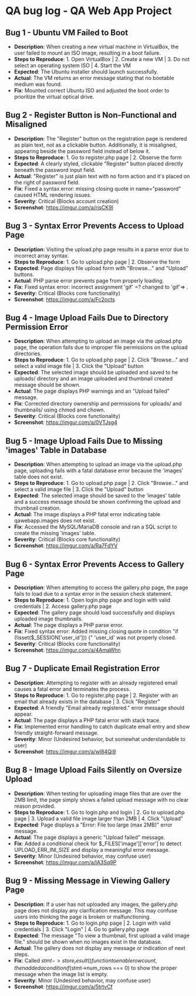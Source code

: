  # QA bug log - QA Web App Project

## Bug 1 - Ubuntu VM Failed to Boot
- **Description**: When creating a new virtual machine in VirtualBox, the user failed to mount an ISO image, resulting in a boot failure.
- **Steps to Reproduce**: 1. Open VirtualBox | 2. Create a new VM | 3. Do not select an operating system ISO | 4. Start the VM
- **Expected**: The Ubuntu installer should launch successfully.
- **Actual**: The VM returns an error message stating that no bootable medium was found.
- **Fix**: Mounted correct Ubuntu ISO and adjusted the boot order to prioritize the virtual optical drive.

## Bug 2 - Register Button is Non-Functional and Misaligned
- **Description**: The "Register" button on the registration page is rendered as plain text, not as a clickable button. Additionally, it is misaligned, appearing beside the password field instead of below it.
- **Steps to Reproduce**: 1. Go to register.php page | 2. Observe the form
- **Expected**: A clearly styled, clickable "Register" button placed directly beneath the password input field.
- **Actual**: "Register" is just plain text with no form action and it's placed on the right of password field. 
- **Fix**: Fixed a syntax error: missing closing quote in name="password" caused HTML rendering issues.
- **Severity**: Critical (Blocks account creation)
- **Screenshot**: https://imgur.com/a/rjsCK9l

## Bug 3 - Syntax Error Prevents Access to Upload Page
- **Description**: Visiting the upload.php page results in a parse error due to incorrect array syntax.
- **Steps to Reproduce**: 1. Go to upload.php page | 2. Observe the form
- **Expected**: Page displays file upload form with "Browse..." and "Upload" buttons.
- **Actual**: PHP parse error prevents page from properly loading.
- **Fix**: Fixed syntax error: incorrect assignment 'gif' =? changed to 'gif'=> . 
- **Severity**: Critical (Blocks core functionality)
- **Screenshot**: https://imgur.com/a/Fc2octs

## Bug 4 - Image Upload Fails Due to Directory Permission Error
- **Description**: When attempting to upload an image via the upload.php page, the operation fails due to improper file permissions on the upload directories.
- **Steps to Reproduce**: 1. Go to upload.php page | 2. Click "Browse..." and select a valid image file | 3. Click the "Upload" button 
- **Expected**: The selected image should be uploaded and saved to he uploads/ directory and an image uploaded and thumbnail created message should be shown. 
- **Actual**: The page displays PHP warnings and an "Upload failed" message.
- **Fix**: Corrected directory ownership and permissions for uploads/ and thumbnails/ using chmod and chown.
- **Severity**: Critical (Blocks core functionality)
- **Screenshot**: https://imgur.com/a/0VTJsg4

## Bug 5 - Image Upload Fails Due to Missing 'images' Table in Database
- **Description**: When attempting to upload an image via the upload.php page, uploading fails with a fatal database error because the 'images' table does not exist.
- **Steps to Reproduce**: 1. Go to upload.php page | 2. Click "Browse..." and select a valid image file | 3. Click the "Upload" button 
- **Expected**: The selected image should be saved to the 'images' table and a success message should be shown confirming the upload and thumbnail creation. 
- **Actual**: The image displays a PHP fatal error indicating table qawebapp.images does not exist.
- **Fix**: Accessed the MySQL/MariaDB console and ran a SQL script to create the missing 'images' table.
- **Severity**: Critical (Blocks core functionality)
- **Screenshot**: https://imgur.com/a/Ra7FdYV

## Bug 6 - Syntax Error Prevents Access to Gallery Page
- **Description**: When attempting to access the gallery.php page, the page fails to load due to a syntax error in the session check statement. 
- **Steps to Reproduce**: 1. Open login.php page and login with valid credentials | 2. Access gallery.php page
- **Expected**: The gallery page should load successfully and displays uploaded image thumbnails.
- **Actual**: The page displays a PHP parse error.
- **Fix**: Fixed syntax error: Added missing closing quote in condition "if (!isset($_SESSION['user_id'])) {" 'user_id' was not properly closed.
- **Severity**: Critical (Blocks core functionality)
- **Screenshot**: https://imgur.com/a/4AmaWhn

## Bug 7 - Duplicate Email Registration Error
- **Description**: Attempting to register with an already registered email causes a fatal error and terminates the process.
- **Steps to Reproduce**: 1. Go to register.php page | 2. Register with an email that already exists in the database | 3. Click "Register"
- **Expected**: A friendly "Email already registered." error message should appear.
- **Actual**: The page displays a PHP fatal error with stack trace.
- **Fix**: Implemented error handling to catch duplicate email entry and show friendly straight-forward message. 
- **Severity**: Minor (Undesired behavior, but somewhat understandable to user) 
- **Screenshot**: https://imgur.com/a/wl84Qi9

## Bug 8 - Image Upload Fails Silently on Oversize Upload
- **Description**: When testing for uploading image files that are over the 2MB limit, the page simply shows a failed upload message with no clear reason provided.
- **Steps to Reproduce**: 1. Go to login.php and login | 2. Go to upload.php page | 3. Upload a valid file image larger than 2MB | 4. Click "Upload"
- **Expected**: Page displays a "Error: File too large (max 2MB)" error message.
- **Actual**: The page displays a generic "Upload failed" message.
- **Fix**: Added a conditional check for $_FILES['image']['error'] to detect UPLOAD_ERR_INI_SIZE and display a meaningful error message.
- **Severity**: Minor (Undesired behavior, may confuse user) 
- **Screenshot**: https://imgur.com/a/lA3Sq9P

## Bug 9 - Missing Message in Viewing Gallery Page
- **Description**: If a user has not uploaded any images, the gallery.php page does not display any clarification message. This may confuse users into thinking the page is broken or malfunctioning.
- **Steps to Reproduce**: 1. Go to login.php page | 2. Login with valid credentials | 3. Click "Login" | 4. Go to gallery.php page
- **Expected**: The message "To view a thumbnail, first  upload a valid image file." should be shown when no images exist in the database.
- **Actual**: The gallery does not display any message or indication of next steps.
- **Fix**: Called $stmt->store_result() function to enable row count, then added a condition if($stmt->num_rows === 0) to show the proper message when the image list is empty.
- **Severity**: Minor (Undesired behavior, may confuse user)
- **Screenshot**: https://imgur.com/a/5trtvCf


